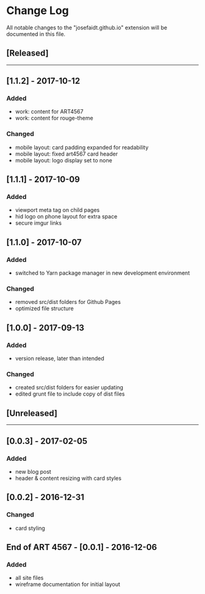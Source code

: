 # Change Log
All notable changes to the "josefaidt.github.io" extension will be documented in this file.

## [Released]
---
## [1.1.2] - 2017-10-12
### Added
- work: content for ART4567
- work: content for rouge-theme

### Changed
- mobile layout: card padding expanded for readability
- mobile layout: fixed art4567 card header
- mobile layout: logo display set to none

## [1.1.1] - 2017-10-09
### Added
- viewport meta tag on child pages
- hid logo on phone layout for extra space
- secure imgur links

## [1.1.0] - 2017-10-07
### Added
- switched to Yarn package manager in new development environment

### Changed
- removed src/dist folders for Github Pages
- optimized file structure

## [1.0.0] - 2017-09-13
### Added
- version release, later than intended

### Changed
- created src/dist folders for easier updating
- edited grunt file to include copy of dist files

## [Unreleased]
---
## [0.0.3] - 2017-02-05
### Added
- new blog post
- header & content resizing with card styles

## [0.0.2] - 2016-12-31
### Changed
- card styling

## End of ART 4567 - [0.0.1] - 2016-12-06
### Added
- all site files
- wireframe documentation for initial layout